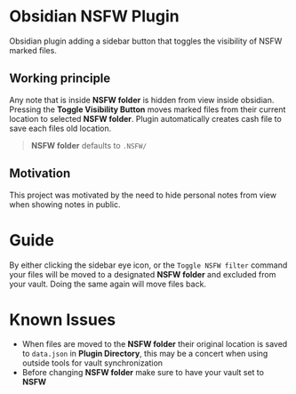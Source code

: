 # Obsidian NSFW Plugin
Obsidian plugin adding a sidebar button that toggles the visibility of NSFW marked files. 
## Working principle
Any note that is inside **NSFW folder** is hidden from view inside obsidian. Pressing the **Toggle Visibility Button** moves marked files from their current location to selected **NSFW folder**. Plugin automatically creates cash file to save each files old location.
>**NSFW folder** defaults to `.NSFW/`
## Motivation
This project was motivated by the need to hide personal notes from view when showing notes in public.
# Guide
By either clicking the sidebar eye icon, or the `Toggle NSFW filter` command your files will be moved to a designated **NSFW folder** and excluded from your vault. Doing the same again will move files back.
# Known Issues
- When files are moved to the **NSFW folder** their original location is saved to `data.json` in **Plugin Directory**, this may be a concert when using outside tools for vault synchronization
- Before changing **NSFW folder** make sure to have your vault set to **NSFW**

